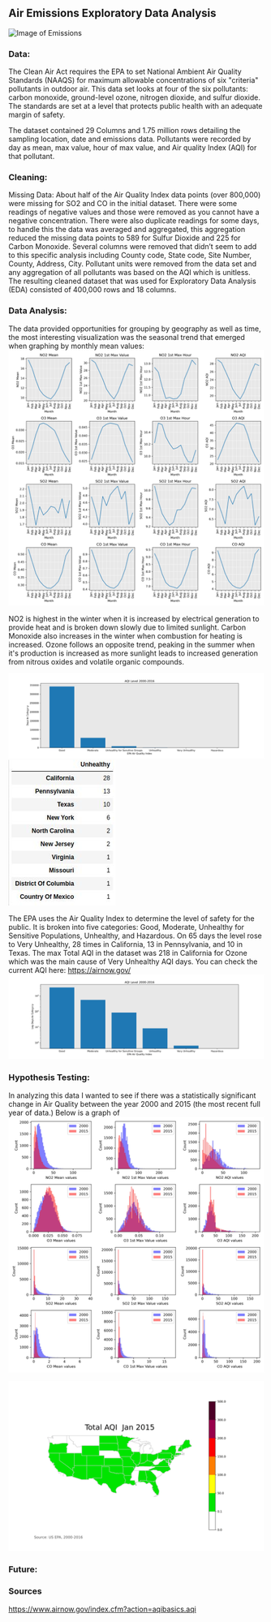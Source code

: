 ## **Air Emissions Exploratory Data Analysis**
![Image of Emissions](https://www.sciencealert.com/images/2019-03/processed/COALuseIncreasing2018_1024.jpg)

### **Data:**
The Clean Air Act requires the EPA to set National Ambient Air Quality Standards (NAAQS) for maximum allowable concentrations of six "criteria" pollutants in outdoor air. This data set looks at four of the six pollutants: carbon monoxide, ground-level ozone, nitrogen dioxide, and sulfur dioxide. The standards are set at a level that protects public health with an adequate margin of safety. 

The dataset contained 29 Columns and 1.75 million rows detailing the sampling location, date and emissions data. Pollutants were recorded by day as mean, max value, hour of max value, and Air quality Index (AQI) for that pollutant.


### **Cleaning:**
Missing Data:  About half of the Air Quality Index data points (over 800,000) were missing for SO2 and CO in the initial dataset.  There were some readings of negative values and those were removed as you cannot have a negative concentration.  There were also duplicate readings for some days, to handle this the data was averaged and aggregated,  this aggregation reduced the missing data points to 589 for Sulfur Dioxide and 225 for Carbon Monoxide.  Several columns were removed that didn’t seem to add to this specific analysis including County code, State code, Site Number, County, Address, City.  Pollutant units were removed from the data set and any aggregation of all pollutants was based on the AQI which is unitless.
The resulting cleaned dataset that was used for Exploratory Data Analysis (EDA) consisted of 400,000 rows and 18 columns.





### **Data Analysis:**
The data provided opportunities for grouping by geography as well as time, the most interesting visualization was the seasonal trend that emerged when graphing by monthly mean values: 
![Monthly Average Pollutants](https://github.com/slindhult/Capstone-1/blob/master/Images/monthly.jpg?raw=true)


NO2 is highest in the winter when it is increased by electrical generation to provide heat and is broken down slowly due to limited sunlight.  Carbon Monoxide also increases in the winter when combustion for heating is increased.  Ozone follows an opposite trend, peaking in the summer when it's production is increased as more sunlight leads to increased generation from nitrous oxides and volatile organic compounds.


![AQI Levels](https://github.com/slindhult/Capstone-1/blob/master/Images/linearleveldays.jpg?raw=true) ![AQI Unhealthy](https://github.com/slindhult/Capstone-1/blob/master/Images/Unhealthy.jpg?raw=true)




The EPA uses the Air Quality Index to determine the level of safety for the public.  It is broken into five categories: Good, Moderate, Unhealthy for Sensitive Populations, Unhealthy, and Hazardous.   On 65 days the level rose to  Very Unhealthy, 28 times in California, 13 in Pennsylvania, and 10 in Texas.  The max Total AQI in the dataset was 218 in California for Ozone which was the main cause of Very Unhealthy AQI days.  You can check the current AQI here: https://airnow.gov/
![AQI Levels](https://github.com/slindhult/Capstone-1/blob/master/Images/updatedleveldays.jpg?raw=true)


### **Hypothesis Testing:**

In analyzing this data I wanted to see if there was a statistically significant change in Air Quality between the year 2000 and 2015 (the most recent full year of data.)  Below is a graph of 
![2000 vs 2015](https://github.com/slindhult/Capstone-1/blob/master/Images/overtime.jpg?raw=true)


![Alt Text](https://github.com/slindhult/Capstone-1/blob/master/Images/monthlyaqi.gif?raw=true)

### **Future:**


### **Sources**
https://www.airnow.gov/index.cfm?action=aqibasics.aqi
